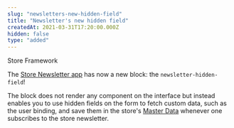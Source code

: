 ```yaml
---
slug: "newsletters-new-hidden-field"
title: "Newsletter's new hidden field"
createdAt: 2021-03-31T17:20:00.000Z
hidden: false
type: "added"
---
```


<div class="badge" id="store-framework">Store Framework</div>

The [Store Newsletter app](https://developers.vtex.com/vtex-developer-docs/docs/vtex-store-newsletter) has now a new block: the `newsletter-hidden-field`! 

The block does not render any component on the interface but instead enables you to use hidden fields on the form to fetch custom data, such as the user binding, and save them in the store's [Master Data](https://help.vtex.com/en/tutorial/what-is-master-data--4otjBnR27u4WUIciQsmkAw) whenever one subscribes to the store newsletter.